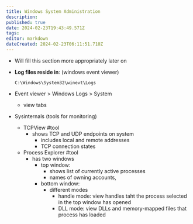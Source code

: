 ```yaml
---
title: Windows System Administration
description: 
published: true
date: 2024-02-23T19:43:49.571Z
tags: 
editor: markdown
dateCreated: 2024-02-23T06:11:51.710Z
---
```

- Will fill this section more appropriately later on

- **Log files reside in**: (windows event viewer)
	 ```
	C:\Windows\System32\winevt\Logs
	```
- Event viewer > Windows Logs > System
	- view tabs
- Sysinternals (tools for monitoring)
	- TCPView #tool
		- shows TCP and UDP endpoints on system
			- includes local and remote addresses
			- TCP connection states
	- Process Explorer #tool
		- has two windows
			- top window: 
				- shows list of currently active processes 
				- names of owning accounts, 
			- bottom window: 
				- different modes
					- handle mode: view handles taht the process selected in the top window has opened
					- DLL mode: view DLLs and memory-mapped files that process has loaded















